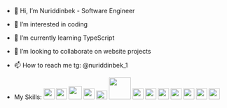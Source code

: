 - 👋 Hi, I’m Nuriddinbek - Software Engineer
- 👀 I’m interested in coding
- 🌱 I’m currently learning TypeScript
- 💞️ I’m looking to collaborate on website projects
- 📫 How to reach me tg: @nuriddinbek_1

- My Skills: 
<code><img src="https://cdn.pixabay.com/photo/2017/08/05/11/16/logo-2582748_1280.png" width="25px"/></code>
<code><img src="https://cdn.pixabay.com/photo/2017/08/05/11/16/logo-2582747_1280.png" width="25px"/></code>
<code><img src="https://cdn.pixabay.com/photo/2017/03/30/17/41/javascript-2189147_1280.png" width="30px"/></code>
<code><img src="https://cdn4.iconfinder.com/data/icons/logos-3/600/React.js_logo-512.png" width="25px"/></code>
<code><img src="https://upload.wikimedia.org/wikipedia/commons/thumb/d/d5/Tailwind_CSS_Logo.svg/2560px-Tailwind_CSS_Logo.svg.png" width="25px" height="20px"/></code>
<code><img src="https://logos-world.net/wp-content/uploads/2021/02/Trello-Logo.png" width="50px"/></code>
<code><img src="https://logos-world.net/wp-content/uploads/2020/11/GitHub-Logo.png" width="25px"/></code>
<code><img src="https://upload.wikimedia.org/wikipedia/commons/thumb/8/8d/Microsoft_Word_2013-2019_logo.svg/640px-Microsoft_Word_2013-2019_logo.svg.png" width="25px"/></code>
<code><img src="https://upload.wikimedia.org/wikipedia/commons/thumb/1/16/Microsoft_PowerPoint_2013-2019_logo.svg/2255px-Microsoft_PowerPoint_2013-2019_logo.svg.png" width="25px"/></code>
<code><img src="https://upload.wikimedia.org/wikipedia/commons/thumb/7/73/Microsoft_Excel_2013-2019_logo.svg/2170px-Microsoft_Excel_2013-2019_logo.svg.png" width="25px"/></code>
<code><img src="https://upload.wikimedia.org/wikipedia/commons/thumb/a/af/Adobe_Photoshop_CC_icon.svg/1200px-Adobe_Photoshop_CC_icon.svg.png" width="25px"/></code>
<code><img src="https://upload.wikimedia.org/wikipedia/commons/thumb/f/fb/Adobe_Illustrator_CC_icon.svg/2101px-Adobe_Illustrator_CC_icon.svg.png" width="25px"/></code>
<code><img src="https://upload.wikimedia.org/wikipedia/commons/thumb/f/f1/CorelDraw_logo.svg/1914px-CorelDraw_logo.svg.png" width="25px"/></code>

<!---
Nuriddinbek-1/Nuriddinbek-1 is a ✨ special ✨ repository because its `README.md` (this file) appears on your GitHub profile.
You can click the Preview link to take a look at your changes.
--->
